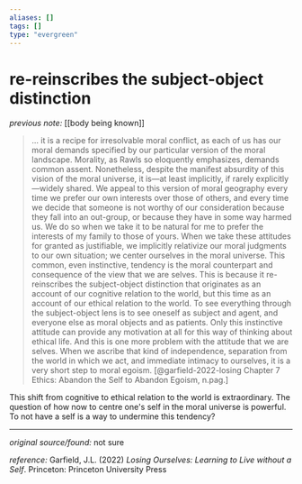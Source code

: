 ```yaml
---
aliases: []
tags: []
type: "evergreen"
---
```


# re-reinscribes the subject-object distinction

_previous note:_ [[body being known]]

> ... it is a recipe for irresolvable moral conflict, as each of us has our moral demands specified by our particular version of the moral landscape. Morality, as Rawls so eloquently emphasizes, demands common assent.
> Nonetheless, despite the manifest absurdity of this vision of the moral universe, it is—at least implicitly, if rarely explicitly—widely shared. We appeal to this version of moral geography every time we prefer our own interests over those of others, and every time we decide that someone is not worthy of our consideration because they fall into an out-group, or because they have in some way harmed us. We do so when we take it to be natural for me to prefer the interests of my family to those of yours. When we take these attitudes for granted as justifiable, we implicitly relativize our moral judgments to our own situation; we center ourselves in the moral universe.
> This common, even instinctive, tendency is the moral counterpart and consequence of the view that we are selves. This is because it re-reinscribes the subject-object distinction that originates as an account of our cognitive relation to the world, but this time as an account of our ethical relation to the world. To see everything through the subject-object lens is to see oneself as subject and agent, and everyone else as moral objects and as patients. Only this instinctive attitude can provide any motivation at all for this way of thinking about ethical life. And this is one more problem with the attitude that we are selves. When we ascribe that kind of independence, separation from the world in which we act, and immediate intimacy to ourselves, it is a very short step to moral egoism. [@garfield-2022-losing Chapter 7 Ethics: Abandon the Self to Abandon Egoism, n.pag.]

This shift from cognitive to ethical relation to the world is extraordinary. The question of how now to centre one's self in the moral universe is powerful. To not have a self is a way to undermine this tendency?


---

_original source/found:_ not sure

_reference:_ Garfield, J.L. (2022) _Losing Ourselves: Learning to Live without a Self_. Princeton: Princeton University Press



